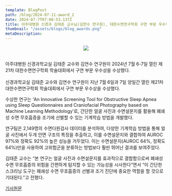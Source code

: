 ```yaml
---
template: BlogPost
path: /blog/2024-07-11-award_2
date: 2024-07-7T07:08:53.137Z
title: 아주대병원 신경과 김태준 교수님(김연수 연구원), 대한수면연구학회 구연 부문 우수학술상 수상
thumbnail: "/assets/blogs/blog_awards.png"
metaDescription:
---
```


<p align="center"><img src="https://raw.githubusercontent.com/AUNAL-AJOU/aunal/main/static/assets/blogs/blog_2.jpg"></p></br>
아주대병원 신경과학교실 김태준 교수와 김연수 연구원이 2024년 7월 6-7일 열린 제21차 대한수면연구학회 학술대회에서 구연 부문 우수상을 수상했다. 
</br>
</br>
신경과학교실 김태준 교수와 김연수 연구원이 지난 7월 6일과 7일 양일간 열린 제21차 대한수면연구학회 학술대회에서 구연 부문 우수상을 수상했다. 



수상한 연구는 ‘An Innovative Screening Tool for Obstructive Sleep Apnea using Sleep Questionnaires and Craniofacial Photography based on Machine Learning Methodology’로, 간단한 얼굴 사진과 수면설문지를 활용해 폐쇄성 수면 무호흡증을 조기에 선별할 수 있는 기계학습 방법을 개발했다.



연구팀은 2,149명의 수면다원검사 데이터를 분석하여, 다양한 기계학습 방법을 통해 얼굴 사진에서 두개 안면 구조의 특징을 추출하고, 이를 수면설문지와 결합하여 AUROC 97%와 정확도 92%의 높은 성능을 거두었다. 이는 수면설문지(AUROC 64%, 정확도 64%)만을 사용하여 고위험군을 분류하는 방법보다 훨씬 뛰어난 결과를 보여주었다.



김태준 교수는 “본 연구는 얼굴 사진과 수면설문지를 효과적으로 결합함으로써 폐쇄성 수면 무호흡증의 위험을 간편하게 탐지할 수 있는 가능성을 시사한다”면서 “이 간단한 스크리닝 도구는 폐쇄성 수면 무호흡증의 선별과 조기 진단에 중요한 역할을 할 것으로 기대된다.”고 전했다.
</br>

<a href="https://hosp.ajoumc.or.kr/board/commBoardNewsView.do?no=68393">기사원문</a>


